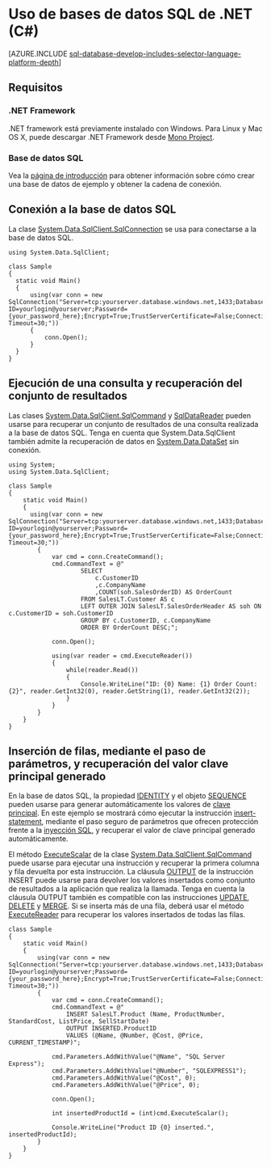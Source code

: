 <properties 
	pageTitle="Uso de bases de datos SQL de .NET (C#)" 
	description="Use el código de ejemplo de este inicio rápido para crear una aplicación moderna con C# con el respaldado de una base de datos relacional eficaz en la nube con la base de datos SQL de Azure."
	services="sql-database" 
	documentationCenter="" 
	authors="tobbox" 
	manager="jeffreyg" 
	editor=""/>


<tags 
	ms.service="sql-database" 
	ms.workload="sql-database" 
	ms.tgt_pltfrm="na" 
	ms.devlang="python" 
	ms.topic="article" 
	ms.date="07/16/2015" 
	ms.author="tobiast"/>


# Uso de bases de datos SQL de .NET (C#) 


[AZURE.INCLUDE [sql-database-develop-includes-selector-language-platform-depth](../../includes/sql-database-develop-includes-selector-language-platform-depth.md)]


## Requisitos

### .NET Framework

.NET framework está previamente instalado con Windows. Para Linux y Mac OS X, puede descargar .NET Framework desde [Mono Project](http://www.mono-project.com/).

### Base de datos SQL

Vea la [página de introducción](sql-database-get-started.md) para obtener información sobre cómo crear una base de datos de ejemplo y obtener la cadena de conexión.

## Conexión a la base de datos SQL

La clase [System.Data.SqlClient.SqlConnection](https://msdn.microsoft.com/library/system.data.sqlclient.sqlconnection.aspx) se usa para conectarse a la base de datos SQL.
	
```
using System.Data.SqlClient;

class Sample
{
  static void Main()
  {
	  using(var conn = new SqlConnection("Server=tcp:yourserver.database.windows.net,1433;Database=yourdatabase;User ID=yourlogin@yourserver;Password={your_password_here};Encrypt=True;TrustServerCertificate=False;Connection Timeout=30;"))
	  {
		  conn.Open();	
	  }
  }
}	
```

## Ejecución de una consulta y recuperación del conjunto de resultados 

Las clases [System.Data.SqlClient.SqlCommand](https://msdn.microsoft.com/library/system.data.sqlclient.sqlcommand.aspx) y [SqlDataReader](https://msdn.microsoft.com/library/system.data.sqlclient.sqldatareader.aspx) pueden usarse para recuperar un conjunto de resultados de una consulta realizada a la base de datos SQL. Tenga en cuenta que System.Data.SqlClient también admite la recuperación de datos en [System.Data.DataSet](https://msdn.microsoft.com/library/system.data.dataset.aspx) sin conexión.
	
```
using System;
using System.Data.SqlClient;

class Sample
{
	static void Main()
	{
	  using(var conn = new SqlConnection("Server=tcp:yourserver.database.windows.net,1433;Database=yourdatabase;User ID=yourlogin@yourserver;Password={your_password_here};Encrypt=True;TrustServerCertificate=False;Connection Timeout=30;"))
		{
			var cmd = conn.CreateCommand();
			cmd.CommandText = @"
					SELECT 
						c.CustomerID
						,c.CompanyName
						,COUNT(soh.SalesOrderID) AS OrderCount
					FROM SalesLT.Customer AS c
					LEFT OUTER JOIN SalesLT.SalesOrderHeader AS soh ON c.CustomerID = soh.CustomerID
					GROUP BY c.CustomerID, c.CompanyName
					ORDER BY OrderCount DESC;";

			conn.Open();	
		
			using(var reader = cmd.ExecuteReader())
			{
				while(reader.Read())
				{
					Console.WriteLine("ID: {0} Name: {1} Order Count: {2}", reader.GetInt32(0), reader.GetString(1), reader.GetInt32(2));
				}
			}					
		}
	}
}

```

## Inserción de filas, mediante el paso de parámetros, y recuperación del valor clave principal generado 

En la base de datos SQL, la propiedad [IDENTITY](https://msdn.microsoft.com/library/ms186775.aspx) y el objeto [SEQUENCE](https://msdn.microsoft.com/library/ff878058.aspx) pueden usarse para generar automáticamente los valores de [clave principal](https://msdn.microsoft.com/library/ms179610.aspx). En este ejemplo se mostrará cómo ejecutar la instrucción [insert-statement](https://msdn.microsoft.com/library/ms174335.aspx), mediante el paso seguro de parámetros que ofrecen protección frente a la [inyección SQL](https://msdn.microsoft.com/magazine/cc163917.aspx), y recuperar el valor de clave principal generado automáticamente.

El método [ExecuteScalar](https://msdn.microsoft.com/library/system.data.sqlclient.sqlcommand.executescalar.aspx) de la clase [System.Data.SqlClient.SqlCommand](https://msdn.microsoft.com/library/system.data.sqlclient.sqlcommand.aspx) puede usarse para ejecutar una instrucción y recuperar la primera columna y fila devuelta por esta instrucción. La cláusula [OUTPUT](https://msdn.microsoft.com/library/ms177564.aspx) de la instrucción INSERT puede usarse para devolver los valores insertados como conjunto de resultados a la aplicación que realiza la llamada. Tenga en cuenta la cláusula OUTPUT también es compatible con las instrucciones [UPDATE](https://msdn.microsoft.com/library/ms177523.aspx), [DELETE](https://msdn.microsoft.com/library/ms189835.aspx) y [MERGE](https://msdn.microsoft.com/library/bb510625.aspx). Si se inserta más de una fila, deberá usar el método [ExecuteReader](https://msdn.microsoft.com/library/system.data.sqlclient.sqlcommand.executereader.aspx) para recuperar los valores insertados de todas las filas.
	
```
class Sample
{
    static void Main()
    {
		using(var conn = new SqlConnection("Server=tcp:yourserver.database.windows.net,1433;Database=yourdatabase;User ID=yourlogin@yourserver;Password={your_password_here};Encrypt=True;TrustServerCertificate=False;Connection Timeout=30;"))
        {
            var cmd = conn.CreateCommand();
            cmd.CommandText = @"
                INSERT SalesLT.Product (Name, ProductNumber, StandardCost, ListPrice, SellStartDate) 
                OUTPUT INSERTED.ProductID
                VALUES (@Name, @Number, @Cost, @Price, CURRENT_TIMESTAMP)";

            cmd.Parameters.AddWithValue("@Name", "SQL Server Express");
            cmd.Parameters.AddWithValue("@Number", "SQLEXPRESS1");
            cmd.Parameters.AddWithValue("@Cost", 0);
            cmd.Parameters.AddWithValue("@Price", 0);

            conn.Open();

            int insertedProductId = (int)cmd.ExecuteScalar();

            Console.WriteLine("Product ID {0} inserted.", insertedProductId);
        }
    }
}
```

 

<!---HONumber=August15_HO6-->
